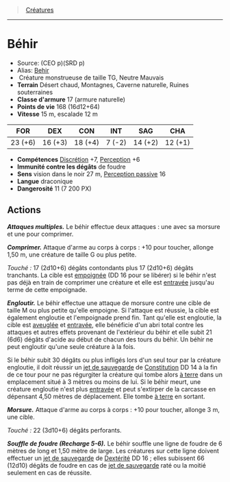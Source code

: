 ﻿> [Créatures](hd_monsters.md)

---

# Béhir

- Source: (CEO p)(SRD p)
- Alias: [Behir](srd_monsters_behir.md)
-  Créature monstrueuse de taille TG, Neutre Mauvais
- **Terrain** Désert chaud, Montagnes, Caverne naturelle, Ruines souterraines
- **Classe d'armure** 17 (armure naturelle)
- **Points de vie** 168 (16d12+64)
- **Vitesse** 15 m, escalade 12 m

|FOR|DEX|CON|INT|SAG|CHA|
|---|---|---|---|---|---|
|23 (+6)|16 (+3)|18 (+4)| 7 (-2)|14 (+2)|12 (+1)|

- **Compétences** [Discrétion](hd_abilities_dexterity_discretion.md) +7, [Perception](hd_abilities_wisdom_perception.md) +6
- **Immunité contre les dégâts** de foudre
- **Sens** vision dans le noir 27 m, [Perception passive](hd_abilities_dexterity_perception_passive.md) 16
- **Langue** draconique
- **Dangerosité** 11 (7 200 PX)

## Actions

**_Attaques multiples._** Le béhir effectue deux attaques : une avec sa morsure et une pour comprimer.

**_Comprimer._** Attaque d'arme au corps à corps : +10 pour toucher, allonge 1,50 m, une créature de taille G ou plus petite.

_Touché :_ 17 (2d10+6) dégâts contondants plus 17 (2d10+6) dégâts tranchants. La cible est [empoignée](hd_conditions_empoigne.md) (DD 16 pour se libérer) si le béhir n'est pas déjà en train de comprimer une créature et elle est [entravée](hd_conditions_entrave.md) jusqu'au terme de cette empoignade.

**_Engloutir._** Le béhir effectue une attaque de morsure contre une cible de taille M ou plus petite qu'elle empoigne. Si l'attaque est réussie, la cible est également engloutie et l'empoignade prend fin. Tant qu'elle est engloutie, la cible est [aveuglée](hd_conditions_aveugle.md) et [entravée](hd_conditions_entrave.md), elle bénéficie d'un abri total contre les attaques et autres effets provenant de l'extérieur du béhir et elle subit 21 (6d6) dégâts d'acide au début de chacun des tours du béhir. Un béhir ne peut engloutir qu'une seule créature à la fois.

Si le béhir subit 30 dégâts ou plus infligés lors d'un seul tour par la créature engloutie, il doit réussir un [jet de sauvegarde](hd_abilities_jets_de_sauvegarde.md) de [Constitution](hd_abilities_constitution.md) DD 14 à la fin de ce tour pour ne pas régurgiter la créature qui tombe alors [à terre](hd_conditions_a_terre.md) dans un emplacement situé à 3 mètres ou moins de lui. Si le béhir meurt, une créature engloutie n'est plus [entravée](hd_conditions_entrave.md) et peut s'extirper de la carcasse en dépensant 4,50 mètres de déplacement. Elle tombe [à terre](hd_conditions_a_terre.md) en sortant.

**_Morsure._** Attaque d'arme au corps à corps : +10 pour toucher, allonge 3 m, une cible.

_Touché :_ 22 (3d10+6) dégâts perforants.

**_Souffle de foudre (Recharge 5-6)._** Le béhir souffle une ligne de foudre de 6 mètres de long et 1,50 mètre de large. Les créatures sur cette ligne doivent effectuer un [jet de sauvegarde](hd_abilities_jets_de_sauvegarde.md) de [Dextérité](hd_abilities_dexterity.md) DD 16 ; elles subissent 66 (12d10) dégâts de foudre en cas de [jet de sauvegarde](hd_abilities_jets_de_sauvegarde.md) raté ou la moitié seulement en cas de réussite.

